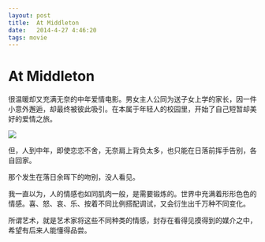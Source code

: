 ```yaml
---
layout: post
title:  At Middleton
date:   2014-4-27 4:46:20
tags: movie
---
```

# At Middleton

很温暖却又充满无奈的中年爱情电影。男女主人公同为送子女上学的家长，因一件小意外邂逅，却最终被彼此吸引。在本属于年轻人的校园里，开始了自己短暂却美好的爱情之旅。

![](http://that-boy.qiniudn.com/images/middleton-poster.jpg)

但，人到中年，即使恋恋不舍，无奈肩上背负太多，也只能在日落前挥手告别，各自回家。

那个发生在落日余晖下的吻别，没人看见。

我一直以为，人的情感也如同肌肉一般，是需要锻炼的。世界中充满着形形色色的情感。喜、怒、哀、乐、按着不同比例搭配调试，又会衍生出千万种不同变化。

所谓艺术，就是艺术家将这些不同种类的情感，封存在看得见摸得到的媒介之中，希望有后来人能懂得品尝。